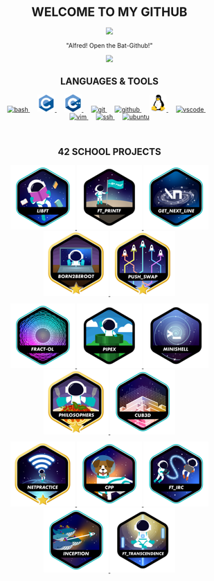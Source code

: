 <div align="center">

<h1>WELCOME TO MY GITHUB</h1>

![](https://media.tenor.com/tHss08AyS24AAAAC/batman-the-dark-knight.gif)

<p>"Alfred! Open the Bat-Github!"</p>

![](https://komarev.com/ghpvc/?username=lanceleau02&color=grey)

<h2>LANGUAGES & TOOLS</h2>

<p>

<a href="https://www.gnu.org/software/bash/"> <img src="https://upload.wikimedia.org/wikipedia/commons/thumb/4/4b/Bash_Logo_Colored.svg/1200px-Bash_Logo_Colored.svg.png" title="Bash" alt="bash" width="40" height="40"/> </a>
&emsp;
<a href="https://www.cprogramming.com/"> <img src="https://raw.githubusercontent.com/devicons/devicon/master/icons/c/c-original.svg" title="C" alt="c" width="40" height="40"/> </a>
&emsp;
<a href="https://cplusplus.com/"> <img src="https://raw.githubusercontent.com/devicons/devicon/master/icons/cplusplus/cplusplus-original.svg" title="C++" alt="c++" width="40" height="40"/> </a>
&emsp;
<a href="https://git-scm.com/"> <img src="https://www.vectorlogo.zone/logos/git-scm/git-scm-icon.svg" title="Git" alt="git" width="40" height="40"/> </a>
&emsp;
<a href="https://github.com"> <img src="https://upload.wikimedia.org/wikipedia/commons/9/91/Octicons-mark-github.svg" title="Github" alt="github" width="40" height="40"/> </a>
&emsp;
<a href="https://www.linux.org/"> <img src="https://raw.githubusercontent.com/devicons/devicon/master/icons/linux/linux-original.svg" title="Linux" alt="linux" width="40" height="40"/> </a>
&emsp;
<a href="https://code.visualstudio.com/"> <img src="https://upload.wikimedia.org/wikipedia/commons/thumb/9/9a/Visual_Studio_Code_1.35_icon.svg/768px-Visual_Studio_Code_1.35_icon.svg.png" title="Visual Studio Code" alt="vscode" width="40" height="40"/> </a>
&emsp;
<a href="https://www.vim.org/"> <img src="https://upload.wikimedia.org/wikipedia/commons/thumb/9/9f/Vimlogo.svg/1022px-Vimlogo.svg.png" title="Vim" alt="vim" width="40" height="40"/> </a>
&emsp;
<a href="https://fr.wikipedia.org/wiki/Secure_Shell"> <img src="https://cdn.iconscout.com/icon/free/png-256/free-ssh-3-1174994.png" title="SSH" alt="ssh" width="40" height="40"/> </a>
&emsp;
<a href="https://ubuntu.com"> <img src="https://upload.wikimedia.org/wikipedia/commons/9/9e/UbuntuCoF.svg" title="Ubuntu" alt="ubuntu" width="40" height="40"/> </a>

</p>

&emsp;

<h2>42 SCHOOL PROJECTS</h2>

<p>

<a href="https://github.com/lanceleau02/Libft">![42 Badge](https://github.com/lanceleau02/lanceleau02/blob/main/.42badges/libfte.png) </a>
<a href="https://github.com/lanceleau02/ft_printf">![42 Badge](https://github.com/lanceleau02/lanceleau02/blob/main/.42badges/ft_printfn.png) </a>
<a href="https://github.com/lanceleau02/get_next_line">![42 Badge](https://github.com/lanceleau02/lanceleau02/blob/main/.42badges/get_next_linee.png) </a>
<a href="https://github.com/lanceleau02/Born2beroot">![42 Badge](https://github.com/lanceleau02/lanceleau02/blob/main/.42badges/born2berootm.png) </a>
<a href="https://github.com/lanceleau02/push_swap">![42 Badge](https://github.com/lanceleau02/lanceleau02/blob/main/.42badges/push_swapm.png) </a>

</p>

<p>

<a href="https://github.com/lanceleau02/fract-ol">![42 Badge](https://github.com/lanceleau02/lanceleau02/blob/main/.42badges/fract-ole.png) </a>
<a href="https://github.com/lanceleau02/pipex">![42 Badge](https://github.com/lanceleau02/lanceleau02/blob/main/.42badges/pipexn.png) </a>
<a href="https://github.com/lanceleau02/minishell">![42 Badge](https://github.com/lanceleau02/lanceleau02/blob/main/.42badges/minishelln.png) </a>
<a href="https://github.com/lanceleau02/Philosophers">![42 Badge](https://github.com/lanceleau02/lanceleau02/blob/main/.42badges/philosophersm.png) </a>
<a href="https://github.com/lanceleau02/cub3d">![42 Badge](https://github.com/lanceleau02/lanceleau02/blob/main/.42badges/cub3de.png) </a>

</p>

<p>

<a href="https://github.com/lanceleau02/NetPractice">![42 Badge](https://github.com/lanceleau02/lanceleau02/blob/main/.42badges/netpracticem.png) </a>
<a href="https://github.com/lanceleau02/CPP">![42 Badge](https://github.com/lanceleau02/lanceleau02/blob/main/.42badges/cppe.png) </a>
<a href="https://github.com/lanceleau02/ft_irc">![42 Badge](https://github.com/lanceleau02/lanceleau02/blob/main/.42badges/ft_irce.png) </a>
<a href="https://github.com/lanceleau02/Inception">![42 Badge](https://github.com/lanceleau02/lanceleau02/blob/main/.42badges/inceptione.png) </a>
<a href="https://github.com/lanceleau02/ft_transcendence">![42 Badge](https://github.com/lanceleau02/lanceleau02/blob/main/.42badges/ft_transcendencen.png) </a>

</p>

</div>
